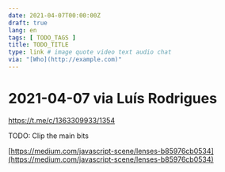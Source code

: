 ```yaml
---
date: 2021-04-07T00:00:00Z
draft: true
lang: en
tags: [ TODO_TAGS ]
title: TODO_TITLE
type: link # image quote video text audio chat
via: "[Who](http://example.com)"
---
```



# 2021-04-07 via Luís Rodrigues
https://t.me/c/1363309933/1354

TODO: Clip the main bits

[https://medium.com/javascript-scene/lenses-b85976cb0534](https://medium.com/javascript-scene/lenses-b85976cb0534)

